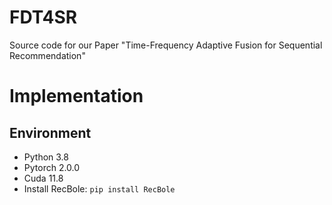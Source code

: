 # FDT4SR
Source code for our Paper "Time-Frequency Adaptive Fusion for Sequential Recommendation"
# Implementation
## Environment
* Python 3.8
* Pytorch 2.0.0
* Cuda 11.8
* Install RecBole:
  ```pip install RecBole```

